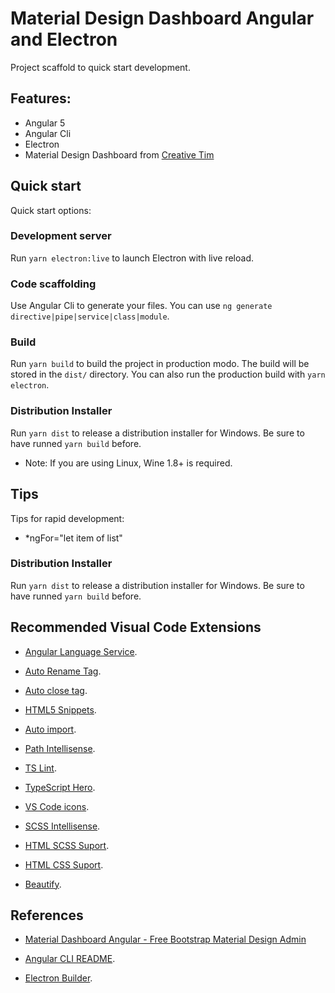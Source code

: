 
# Material Design Dashboard Angular and Electron

Project scaffold to quick start development.

## Features:

+ Angular 5
+ Angular Cli
+ Electron
+ Material Design Dashboard from [Creative Tim](https://github.com/creativetimofficial/material-dashboard-angular)


## Quick start

Quick start options:

### Development server

Run `yarn electron:live` to launch Electron with live reload.

### Code scaffolding

Use Angular Cli to generate your files. You can use `ng generate directive|pipe|service|class|module`.

### Build

Run `yarn build` to build the project in production modo. The build will be stored in the `dist/` directory. You can also run the production build with `yarn electron`.

### Distribution Installer

Run `yarn dist` to release a distribution installer for Windows. Be sure to have runned `yarn build` before.

* Note: If you are using Linux, Wine 1.8+ is required.

## Tips

Tips for rapid development:
+ *ngFor="let item of list"

### Distribution Installer

Run `yarn dist` to release a distribution installer for Windows. Be sure to have runned `yarn build` before.

## Recommended Visual Code Extensions

* [Angular Language Service](https://marketplace.visualstudio.com/items?itemName=Angular.ng-template).

* [Auto Rename Tag](https://marketplace.visualstudio.com/items?itemName=formulahendry.auto-rename-tag).

* [Auto close tag](https://marketplace.visualstudio.com/items?itemName=formulahendry.auto-close-tag).

* [HTML5 Snippets](https://marketplace.visualstudio.com/items?itemName=abusaidm.html-snippets).

* [Auto import](https://marketplace.visualstudio.com/items?itemName=steoates.autoimport).

* [Path Intellisense](https://marketplace.visualstudio.com/items?itemName=christian-kohler.path-intellisense).

* [TS Lint](https://marketplace.visualstudio.com/items?itemName=eg2.tslint).

* [TypeScript Hero](https://marketplace.visualstudio.com/items?itemName=rbbit.typescript-hero).

* [VS Code icons](https://marketplace.visualstudio.com/items?itemName=robertohuertasm.vscode-icons).

* [SCSS Intellisense](https://marketplace.visualstudio.com/items?itemName=mrmlnc.vscode-scss).

* [HTML SCSS Suport](https://marketplace.visualstudio.com/items?itemName=P-de-Jong.vscode-html-scss).

* [HTML CSS Suport](https://marketplace.visualstudio.com/items?itemName=ecmel.vscode-html-css).

* [Beautify](https://marketplace.visualstudio.com/items?itemName=HookyQR.beautify).



## References

* [Material Dashboard Angular - Free Bootstrap Material Design Admin](https://www.creative-tim.com/product/material-dashboard-angular2)

* [Angular CLI README](https://github.com/angular/angular-cli/blob/master/README.md).

* [Electron Builder](https://github.com/electron-userland/electron-builder).
